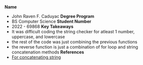 **Name**
- John Raven F. Caduyac
**Degree Program**
- BS Computer Science
**Student Number**
- 2022 - 69868
**Key Takeaways**
- It was difficult coding the string checker for atleast 1 number, uppercase, and lowercase
- the rest of the code was just combining the previous functions
- the reverse function is just a combination of for loop and string concatenation methods
**References**
- [For concatenating string](https://stackoverflow.com/questions/31845895/how-can-i-build-concatenate-strings-in-javascript)
